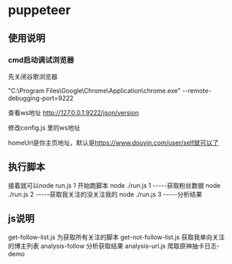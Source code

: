 
# puppeteer

## 使用说明

### cmd启动调试浏览器

先关闭谷歌浏览器

"C:\Program Files\Google\Chrome\Application\chrome.exe" --remote-debugging-port=9222

查看ws地址
<http://127.0.0.1:9222/json/version>

修改config.js 里的ws地址

homeUrl是你主页地址，默认是<https://www.douyin.com/user/self就可以了>

## 执行脚本

接着就可以node run.js 1 开始跑脚本
node ./run.js 1 -----获取粉丝数据
node ./run.js 2 -----获取我关注的没关注我的
node ./run.js 3 -----分析结果

## js说明

get-follow-list.js 为获取所有关注的脚本
get-not-follow-list.js 获取我单向关注的博主列表
analysis-follow   分析获取结果
analysis-url.js   爬取原神抽卡日志-demo
